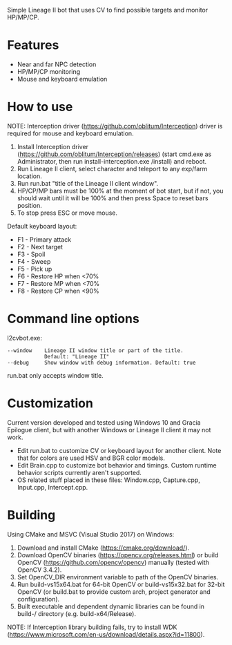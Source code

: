Simple Lineage II bot that uses CV to find possible targets and monitor
HP/MP/CP.

Features
========

*   Near and far NPC detection
*   HP/MP/CP monitoring
*   Mouse and keyboard emulation

How to use
==========

NOTE: Interception driver (https://github.com/oblitum/Interception) driver
is required for mouse and keyboard emulation.

1.  Install Interception driver (https://github.com/oblitum/Interception/releases)
    (start cmd.exe as Administrator, then run install-interception.exe /install)
    and reboot.
2.  Run Lineage II client, select character and teleport to any exp/farm
    location.
3.  Run run.bat "title of the Lineage II client window".
4.  HP/CP/MP bars must be 100% at the moment of bot start, but if not,
    you should wait until it will be 100% and then press Space to reset bars
    position.
5.  To stop press ESC or move mouse.

Default keyboard layout:

*   F1 - Primary attack
*   F2 - Next target
*   F3 - Spoil
*   F4 - Sweep
*   F5 - Pick up
*   F6 - Restore HP when <70%
*   F7 - Restore MP when <70%
*   F8 - Restore CP when <90%

Command line options
====================

l2cvbot.exe:

    --window    Lineage II window title or part of the title.
                Default: "Lineage II"
    --debug     Show window with debug information. Default: true

run.bat only accepts window title.

Customization
=============

Current version developed and tested using Windows 10 and Gracia Epilogue
client, but with another Windows or Lineage II client it may not work.

*   Edit run.bat to customize CV or keyboard layout for another client. Note
    that for colors are used HSV and BGR color models.
*   Edit Brain.cpp to customize bot behavior and timings. Custom runtime
    behavior scripts currently aren't supported.
*   OS related stuff placed in these files: Window.cpp, Capture.cpp, Input.cpp,
    Intercept.cpp.

Building
========

Using CMake and MSVC (Visual Studio 2017) on Windows:

1.  Download and install CMake (https://cmake.org/download/).
2.  Download OpenCV binaries (https://opencv.org/releases.html) or build OpenCV
    (https://github.com/opencv/opencv) manually (tested with OpenCV 3.4.2).
3.  Set OpenCV_DIR environment variable to path of the OpenCV binaries.
4.  Run build-vs15x64.bat for 64-bit OpenCV or build-vs15x32.bat for 32-bit
    OpenCV (or build.bat to provide custom arch, project generator
    and configuration).
5.  Built executable and dependent dynamic libraries can be found in
    build-<arch>/<configuration> directory (e.g. build-x64/Release).

NOTE: If Interception library building fails, try to install WDK
(https://www.microsoft.com/en-us/download/details.aspx?id=11800).

